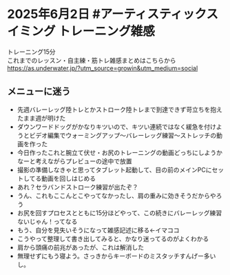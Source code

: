 # 2025年6月2日 #アーティスティックスイミング トレーニング雑感
トレーニング15分  
これまでのレッスン・自主練・筋トレ雑感まとめはこちらから  
https://as.underwater.jp/?utm_source=growin&utm_medium=social  
## メニューに迷う
- 先週バレーレッグ陸トレとかストローク陸トレまで到達できず苛立ちを抱えたまま週が明けた
- ダウンワードドッグがかなりキツいので、キツい連続ではなく緩急を付けようとビデオ編集でウォーミングアップ～バレーレッグ練習～ストレッチの動画を作った
- 今日作ったこれと腕立て伏せ・お尻のトレーニングの動画どっちにしようかなーと考えながらプレビューの途中で放置
- 撮影の準備しなきゃと思ってタブレット起動して、目の前のメインPCにセットしてる動画を回しはじめる
- あれ？セラバンドストローク練習が出たぞ？
- うん、これもここんとこやってなかったし、肩の重みに効きそうだからやろう
- お尻を回すプロセスとともに15分ほどやって、この続きにバレーレッグ練習ないじゃん！ってなる
- もう、自分を見失いそうになって雑感記述に移る←イマココ
- こうやって整理して書き出してみると、かなり迷ってるのがよくわかる
- 肩から頭痛の前兆があったが、これは解消した
- 無理せずにもう寝よう。さっきからキーボードのミスタッチすんげー多いし。